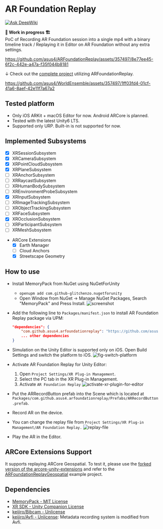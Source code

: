 # AR Foundation Replay

[![Ask DeepWiki](https://deepwiki.com/badge.svg)](https://deepwiki.com/asus4/ARFoundationReplay)

**🚧 Work in progress 🏗️**  
PoC of Recording AR Foundation session into a single mp4 with a binary timeline track / Replaying it in Editor on AR Foundation without any extra settings.

<https://github.com/asus4/ARFoundationReplay/assets/357497/8e77ee45-6f2c-442e-a47a-f35f044b8181>

↓ Check out the [complete project](https://github.com/asus4/WorldEnsemble) utilizing ARFoundationReplay.

<https://github.com/asus4/WorldEnsemble/assets/357497/1ff03fd4-01cf-41a6-8aef-42e11f7a67a2>

## Tested platform

- Only iOS ARKit + macOS Editor for now. Android ARCore is planned.
- Tested with the latest Unity6 LTS.
- Supported only URP. Built-in is not supported for now.

## Implemented Subsystems

- [x] XRSessionSubsystem
- [x] XRCameraSubsystem
- [x] XRPointCloudSubsystem
- [x] XRPlaneSubsystem
- [ ] XRAnchorSubsystem
- [ ] XRRaycastSubsystem
- [ ] XRHumanBodySubsystem
- [ ] XREnvironmentProbeSubsystem
- [x] XRInputSubsystem
- [ ] XRImageTrackingSubsystem
- [ ] XRObjectTrackingSubsystem
- [ ] XRFaceSubsystem
- [x] XROcclusionSubsystem
- [ ] XRParticipantSubsystem
- [ ] XRMeshSubsystem
- ARCore Extensions
  - [x] Earth Manager
  - [ ] Cloud Anchors
  - [x] Streetscape Geometry

## How to use

- Install MemoryPack from NuGet using NuGetForUnity
  - `openupm add com.github-glitchenzo.nugetforunity`
  - Open Window from NuGet -> Manage NuGet Packages, Search "MemoryPack" and Press Install.
  ![screenshot](https://github.com/Cysharp/MemoryPack/assets/727159/599ff1ed-6cca-4724-be67-3edddb5e62ee)
- Add the following line to `Packages/manifest.json` to install AR Foundation Replay package via UPM:

  ```json
  "dependencies": {
      "com.github.asus4.arfoundationreplay": "https://github.com/asus4/ARFoundationReplay.git?path=Packages/com.github.asus4.arfoundationreplay#v0.3.3",
      ... other dependencies
  }
  ```

- Simulation on the Unity Editor is supported only on iOS. Open Build Settings and switch the platform to iOS.
  ![fig-switch-platform](https://github.com/asus4/WorldEnsemble/assets/357497/2bbcb90a-5f6f-4d2a-87a1-65db73f74a36)
- Activate AR Foundation Replay for Unity Editor:
  1. Open `Project Settings/XR Plug-in Management`.
  2. Select the PC tab in the XR Plug-in Management.
  3. Activate `AR Foundation Replay`
  ![activate-xr-plugin-for-editor](https://github.com/asus4/ARFoundationReplay/assets/357497/1889a55a-132a-4c31-8a98-c4b22f2bdf22)
- Put the ARRecordButton prefab into the Scene which is located at `Packages/com.github.asus4.arfoundationreplay/Prefabs/ARRecordButton.prefab`.
- Record AR on the device.
- You can change the replay file from `Project Settings/XR Plug-in Management/AR Foundation Replay.`
  ![replay-file](https://github.com/asus4/WorldEnsemble/assets/357497/35f3c0c9-fd72-4b0c-bf39-11132874a259)
- Play the AR in the Editor.

## ARCore Extensions Support

It supports replaying ARCore Geospatial. To test it, please use the [forked version of the arcore-unity-extensions](https://github.com/asus4/arcore-unity-extensions) and refer to the [ARFoundationReplayGeospatial](https://github.com/asus4/ARFoundationReplayGeospatial) example project.

## Dependencies

- [MemoryPack - MIT License](https://github.com/Cysharp/MemoryPack)
- [XR SDK - Unity Companion License](https://docs.unity3d.com/Manual/xr-sdk.html)
- [keijiro/Bibcam - Unlicense](https://github.com/keijiro/Bibcam)
- [keijiro/Avfi - Unlicense](https://github.com/keijiro/Avfi): Metadata recording system is modified from Avfi.
